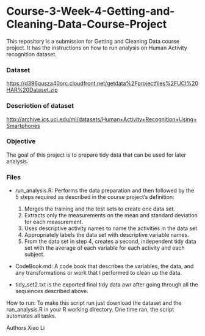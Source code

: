 # Course-3-Week-4-Getting-and-Cleaning-Data-Course-Project

This repository is a submission for Getting and Cleaning Data course project. It has the instructions on how to run analysis on Human Activity recognition dataset.

### Dataset
https://d396qusza40orc.cloudfront.net/getdata%2Fprojectfiles%2FUCI%20HAR%20Dataset.zip 

### Descriotion of dataset
http://archive.ics.uci.edu/ml/datasets/Human+Activity+Recognition+Using+Smartphones 

### Objective
The goal of this project is to prepare tidy data that can be used for later analysis. 

### Files
* run_analysis.R: Performs the data preparation and then followed by the 5 steps required as described in the course project’s definition:
  1. Merges the training and the test sets to create one data set.
  2. Extracts only the measurements on the mean and standard deviation for each measurement.
  3. Uses descriptive activity names to name the activities in the data set
  4. Appropriately labels the data set with descriptive variable names.
  5. From the data set in step 4, creates a second, independent tidy data set with the average of each variable for each activity and each subject.

* CodeBook.md: A code book that describes the variables, the data, and any transformations or work that I performed to clean up the data.

* tidy_set2.txt is the exported final tidy data awr after going through all the sequences described above.

How to run:
To make this script run just download the dataset and the run_analysis.R in your R working directory. One time ran, the script automates all tasks.

Authors
Xiao Li





